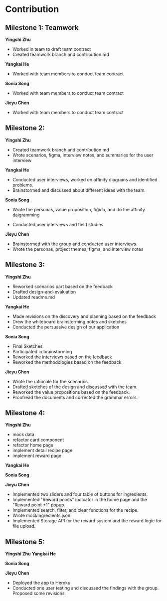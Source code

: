 # Contribution

## Milestone 1: Teamwork

**Yingshi Zhu**

- Worked in team to draft team contract
- Created teamwork branch and contribution.md

**Yangkai He**

- Worked with team members to conduct team contract

**Sonia Song**

- Worked with team members to conduct team contract

**Jieyu Chen**

- Worked with team members to conduct team contract

## Milestone 2:

**Yingshi Zhu**

- Created teamwork branch and contribution.md
- Wrote scenarios, figma, interview notes, and summaries for the user interview

**Yangkai He**

- Conducted user interviews, worked on affinity diagrams and identified problems.
- Brainstormed and discussed about different ideas with the team.

**Sonia Song**

- Wrote the personas, value proposition, figma, and do the affinity daigramming

- Conducted user interviews and field studies

**Jieyu Chen**

- Brainstormed with the group and conducted user interviews.
- Wrote the personas, project themes, figma, and interview notes

## Milestone 3:

**Yingshi Zhu**

- Reworked scenarios part based on the feedback
- Drafted design-and-evaluation
- Updated readme.md

**Yangkai He**

- Made revisions on the discovery and planning based on the feedback
- Drew the whiteboard brainstorming notes and sketches
- Conducted the persuasive design of our application

**Sonia Song**

- Final Sketches
- Participated in brainstorming
- Reworked the interviews based on the feedback
- Reworked the methodologies based on the feedback

**Jieyu Chen**

- Wrote the rationale for the scenarios.
- Drafted sketches of the design and discussed with the team.
- Reworked the value propositions based on the feedback.
- Proofread the documents and corrected the grammar errors.

## Milestone 4:

**Yingshi Zhu**

- mock data
- refactor card component
- refactor home page
- implement detail recipe page
- implement reward page

**Yangkai He**

**Sonia Song**

**Jieyu Chen**

- Implemented two sliders and four table of buttons for ingredients.
- Implemented "Reward points" indicator in the home page and the "Reward point +1" popup.
- Implemented search, filter, and clear functions for the recipe.
- Wrote mockIngredients.json.
- Implemented Storage API for the reward system and the reward logic for file upload.


## Milestone 5:

**Yingshi Zhu**
**Yangkai He**

**Sonia Song**

**Jieyu Chen**

- Deployed the app to Heroku.
- Conducted one user testing and discussed the findings with the group. Proposed some revisions.
